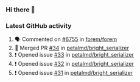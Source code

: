 ### Hi there 👋


### Latest GitHub activity
<!--START_SECTION:activity-->
1. 🗣 Commented on [#6755](https://github.com/forem/forem/issues/6755) in [forem/forem](https://github.com/forem/forem)
2. 🎉 Merged PR [#34](https://github.com/petalmd/bright_serializer/pull/34) in [petalmd/bright_serializer](https://github.com/petalmd/bright_serializer)
3. ❗️ Opened issue [#33](https://github.com/petalmd/bright_serializer/issues/33) in [petalmd/bright_serializer](https://github.com/petalmd/bright_serializer)
4. ❗️ Opened issue [#32](https://github.com/petalmd/bright_serializer/issues/32) in [petalmd/bright_serializer](https://github.com/petalmd/bright_serializer)
5. ❗️ Opened issue [#31](https://github.com/petalmd/bright_serializer/issues/31) in [petalmd/bright_serializer](https://github.com/petalmd/bright_serializer)
<!--END_SECTION:activity-->

<!--
**Bhacaz/bhacaz** is a ✨ _special_ ✨ repository because its `README.md` (this file) appears on your GitHub profile.

Here are some ideas to get you started:

- 🔭 I’m currently working on ...
- 🌱 I’m currently learning ...
- 👯 I’m looking to collaborate on ...
- 🤔 I’m looking for help with ...
- 💬 Ask me about ...
- 📫 How to reach me: ...
- 😄 Pronouns: ...
- ⚡ Fun fact: ...
-->
